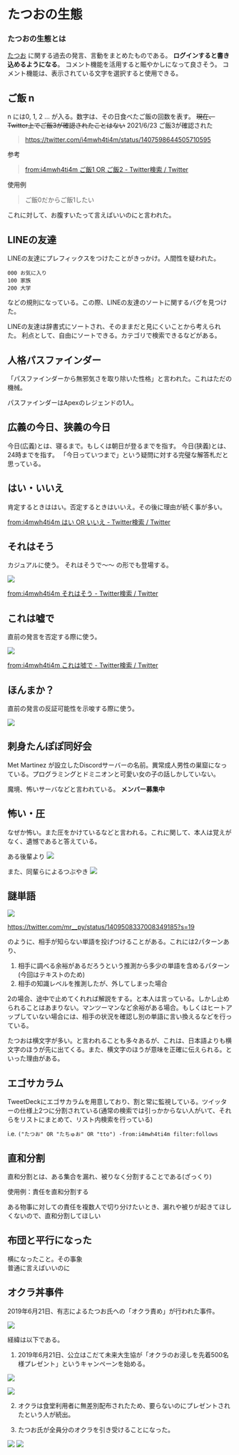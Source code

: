 # たつおの生態

### たつおの生態とは
[たつお](https://twitter.com/i4mwh4ti4m) に関する過去の発言、言動をまとめたものである。
**ログインすると書き込めるようになる**。
コメント機能を活用すると賑やかしになって良さそう。 コメント機能は、表示されている文字を選択すると使用できる。

## ご飯 n
n には0, 1, 2 ... が入る。数字は、その日食べたご飯の回数を表す。
~~現在、Twitter上でご飯3が確認されたことはない~~
2021/6/23 ご飯3が確認された
> https://twitter.com/i4mwh4ti4m/status/1407598644505710595

参考
> [from:i4mwh4ti4m ご飯1 OR ご飯2 - Twitter検索 / Twitter](https://twitter.com/search?q=from%3Ai4mwh4ti4m%20%E3%81%94%E9%A3%AF1%20OR%20%E3%81%94%E9%A3%AF2&s=09)

使用例
> ご飯0だからご飯1したい

これに対して、お腹すいたって言えばいいのにと言われた。

## LINEの友達
LINEの友達にプレフィックスをつけたことがきっかけ。人間性を疑われた。
```
000 お気に入り
100 家族
200 大学
```
などの規則になっている。この際、LINEの友達のソートに関するバグを見つけた。

LINEの友達は辞書式にソートされ、そのままだと見にくいことから考えられた。
利点として、自由にソートできる。カテゴリで検索できるなどがある。

## 人格パスファインダー
「パスファインダーから無邪気さを取り除いた性格」と言われた。これはただの機械。

パスファインダーはApexのレジェンドの1人。

## 広義の今日、狭義の今日
今日(広義)とは、寝るまで。もしくは朝日が登るまでを指す。
今日(狭義)とは、24時までを指す。
「今日っていつまで」という疑問に対する完璧な解答札だと思っている。

## はい・いいえ
肯定するときははい。否定するときはいいえ。その後に理由が続く事が多い。

[from:i4mwh4ti4m はい OR いいえ - Twitter検索 / Twitter](https://twitter.com/search?q=from%3Ai4mwh4ti4m%20%E3%81%AF%E3%81%84%20OR%20%E3%81%84%E3%81%84%E3%81%88&src=typed_query&f=live)

## それはそう
カジュアルに使う。
それはそうで～～ の形でも登場する。

![](https://i.imgur.com/QyD16dd.png)

[from:i4mwh4ti4m それはそう - Twitter検索 / Twitter](https://twitter.com/search?q=from%3Ai4mwh4ti4m%20%E3%81%9D%E3%82%8C%E3%81%AF%E3%81%9D%E3%81%86&src=typed_query&f=live)

## これは嘘で
直前の発言を否定する際に使う。

![](https://i.imgur.com/JcYcsh5.png)


[from:i4mwh4ti4m これは噓で - Twitter検索 / Twitter](https://twitter.com/search?q=from%3Ai4mwh4ti4m%20%E3%81%93%E3%82%8C%E3%81%AF%E5%98%98%E3%81%A7&src=typed_query&f=live)

## ほんまか？
直前の発言の反証可能性を示唆する際に使う。

![](https://i.imgur.com/itDgcsM.png)


## 刺身たんぽぽ同好会
Met Martinez が設立したDiscordサーバーの名前。異常成人男性の巣窟になっている。プログラミングとドミニオンと可愛い女の子の話しかしていない。

魔境、怖いサーバなどと言われている。
**メンバー募集中**

## 怖い・圧
なぜか怖い。また圧をかけているなどと言われる。これに関して、本人は覚えがなく、遺憾であると答えている。

ある後輩より
![](https://i.imgur.com/77HTMBy.png)


また、同輩らによるつぶやき
![](https://i.imgur.com/NJH8Rr9.png)

## 謎単語
![](https://i.imgur.com/5KCj78m.png)

https://twitter.com/mr__py/status/1409508337008349185?s=19

のように、相手が知らない単語を投げつけることがある。これには2パターンあり、
1. 相手に調べる余裕があるだろうという推測から多少の単語を含めるパターン(今回はテキストのため)
2. 相手の知識レベルを推測したが、外してしまった場合

2の場合、途中で止めてくれれば解説をする。と本人は言っている。しかし止められることはあまりない。マンツーマンなど余裕がある場合。もしくはヒートアップしていない場合には、相手の状況を確認し別の単語に言い換えるなどを行っている。

たつおは横文字が多い。と言われることも多々あるが、これは、日本語よりも横文字のほうが先に出てくる。また、横文字のほうが意味を正確に伝えられる。といった理由がある。

## エゴサカラム
TweetDeckにエゴサカラムを用意しており、割と常に監視している。ツイッターの仕様上2つに分割されている(通常の検索では引っかからない人がいて、それらをリストにまとめて、リスト内検索を行っている)

i.e. `("たつお" OR "たちゅお" OR "tto") -from:i4mwh4ti4m filter:follows`

## 直和分割

直和分割とは、ある集合を漏れ、被りなく分割することである(ざっくり)

使用例：責任を直和分割する

ある物事に対しての責任を複数人で切り分けたいとき、漏れや被りが起きてほしくないので、直和分割してほしい

## 布団と平行になった
横になったこと。その事象  
普通に言えばいいのに

## オクラ丼事件
2019年6月21日、有志によるたつお氏への「オクラ責め」が行われた事件。

![](https://i.imgur.com/SN0DNaw.png)

経緯は以下である。

1. 2019年6月21日、公立はこだて未来大生協が「オクラのお浸しを先着500名様プレゼント」というキャンペーンを始める。

![](https://i.imgur.com/1UiVimT.png?1)

![](https://i.imgur.com/9VebuLA.jpg?2)


2. オクラは食堂利用者に無差別配布されたため、要らないのにプレゼントされたという人が続出。

3. たつお氏が全員分のオクラを引き受けることになった。

![](https://i.imgur.com/GbVtWfl.png?1)
![](https://i.imgur.com/bzy0bRF.jpg?1)